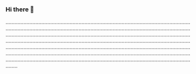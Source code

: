### Hi there 👋

............................................................................................................................................................................................................................................................................................................................................................................................................................................................................................................................................................................................................................................................................................................................................................................................................................................................................................................